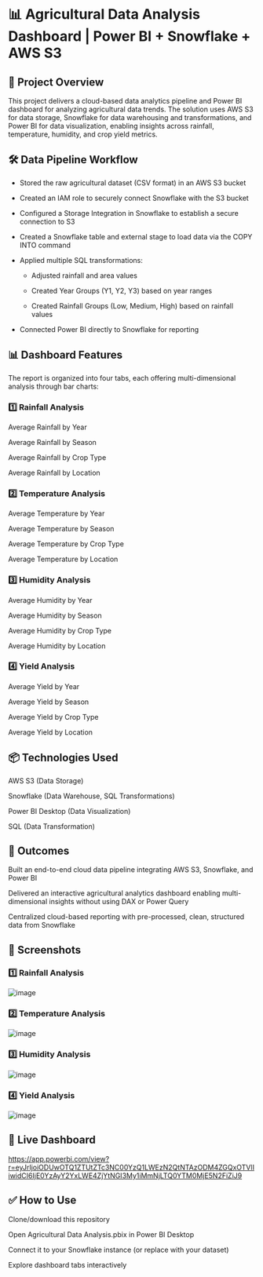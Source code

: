 # 📊 Agricultural Data Analysis Dashboard | Power BI + Snowflake + AWS S3

## 📌 Project Overview

This project delivers a cloud-based data analytics pipeline and Power BI dashboard for analyzing agricultural data trends. The solution uses AWS S3 for data storage, Snowflake for data warehousing and transformations, and Power BI for data visualization, enabling insights across rainfall, temperature, humidity, and crop yield metrics.

## 🛠️ Data Pipeline Workflow

* Stored the raw agricultural dataset (CSV format) in an AWS S3 bucket

* Created an IAM role to securely connect Snowflake with the S3 bucket

* Configured a Storage Integration in Snowflake to establish a secure connection to S3

* Created a Snowflake table and external stage to load data via the COPY INTO command

* Applied multiple SQL transformations:

  * Adjusted rainfall and area values

  * Created Year Groups (Y1, Y2, Y3) based on year ranges

  * Created Rainfall Groups (Low, Medium, High) based on rainfall values

* Connected Power BI directly to Snowflake for reporting

## 📊 Dashboard Features

The report is organized into four tabs, each offering multi-dimensional analysis through bar charts:

### 1️⃣ Rainfall Analysis

Average Rainfall by Year

Average Rainfall by Season

Average Rainfall by Crop Type

Average Rainfall by Location

### 2️⃣ Temperature Analysis

Average Temperature by Year

Average Temperature by Season

Average Temperature by Crop Type

Average Temperature by Location

### 3️⃣ Humidity Analysis

Average Humidity by Year

Average Humidity by Season

Average Humidity by Crop Type

Average Humidity by Location

### 4️⃣ Yield Analysis

Average Yield by Year

Average Yield by Season

Average Yield by Crop Type

Average Yield by Location

## 📦 Technologies Used

AWS S3 (Data Storage)

Snowflake (Data Warehouse, SQL Transformations)

Power BI Desktop (Data Visualization)

SQL (Data Transformation)

## 🎯 Outcomes

Built an end-to-end cloud data pipeline integrating AWS S3, Snowflake, and Power BI

Delivered an interactive agricultural analytics dashboard enabling multi-dimensional insights without using DAX or Power Query

Centralized cloud-based reporting with pre-processed, clean, structured data from Snowflake

## 📸 Screenshots

### 1️⃣ Rainfall Analysis
![image](https://github.com/user-attachments/assets/2351fee4-e477-447e-83f3-fddf04829959)

### 2️⃣ Temperature Analysis
![image](https://github.com/user-attachments/assets/e150c8ba-c3b7-4fb8-944e-c721a25cb34c)

### 3️⃣ Humidity Analysis
![image](https://github.com/user-attachments/assets/fd63ec89-6708-43f6-9e2a-fe7b3f885f59)

### 4️⃣ Yield Analysis
![image](https://github.com/user-attachments/assets/519b7f47-f25b-4454-8d10-1ebb4b2e5b08)

## 🔗 Live Dashboard

https://app.powerbi.com/view?r=eyJrIjoiODUwOTQ1ZTUtZTc3NC00YzQ1LWEzN2QtNTAzODM4ZGQxOTVlIiwidCI6IjE0YzAyY2YxLWE4ZjYtNGI3My1iMmNjLTQ0YTM0MjE5N2FiZiJ9

## ✅ How to Use

Clone/download this repository

Open Agricultural Data Analysis.pbix in Power BI Desktop

Connect it to your Snowflake instance (or replace with your dataset)

Explore dashboard tabs interactively
